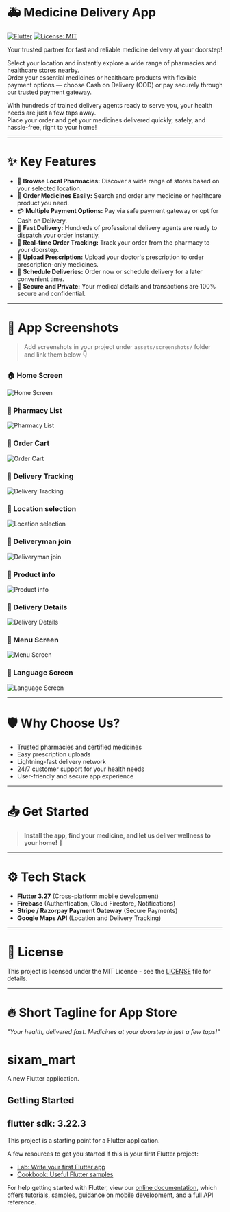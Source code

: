 # 🚑 Medicine Delivery App

[![Flutter](https://img.shields.io/badge/Flutter-3.27-blue)](https://flutter.dev)
[![License: MIT](https://img.shields.io/badge/License-MIT-yellow.svg)](LICENSE)

Your trusted partner for fast and reliable medicine delivery at your doorstep!

Select your location and instantly explore a wide range of pharmacies and healthcare stores nearby.  
Order your essential medicines or healthcare products with flexible payment options — choose Cash on Delivery (COD) or pay securely through our trusted payment gateway.

With hundreds of trained delivery agents ready to serve you, your health needs are just a few taps away.  
Place your order and get your medicines delivered quickly, safely, and hassle-free, right to your home!

---

# ✨ Key Features

- 🛒 **Browse Local Pharmacies:** Discover a wide range of stores based on your selected location.
- 💊 **Order Medicines Easily:** Search and order any medicine or healthcare product you need.
- 💳 **Multiple Payment Options:** Pay via safe payment gateway or opt for Cash on Delivery.
- 🚚 **Fast Delivery:** Hundreds of professional delivery agents are ready to dispatch your order instantly.
- 🔔 **Real-time Order Tracking:** Track your order from the pharmacy to your doorstep.
- 📝 **Upload Prescription:** Upload your doctor's prescription to order prescription-only medicines.
- 📅 **Schedule Deliveries:** Order now or schedule delivery for a later convenient time.
- 🔐 **Secure and Private:** Your medical details and transactions are 100% secure and confidential.

---

# 📸 App Screenshots

> Add screenshots in your project under `assets/screenshots/` folder and link them below 👇

### 🏠 Home Screen
![Home Screen](assets/screenshots/home.jpeg)

### 🏥 Pharmacy List
![Pharmacy List](assets/screenshots/products.jpeg)

### 🛒 Order Cart
![Order Cart](assets/screenshots/cart.jpeg)

### 🚚 Delivery Tracking
![Delivery Tracking](assets/screenshots/place_order.jpeg)

### 🚚 Location selection
![Location selection](assets/screenshots/google_map.jpeg)

### 🚚 Deliveryman join
![Deliveryman join](assets/screenshots/employee.jpeg)

### 🚚 Product info
![Product info](assets/screenshots/product_details.jpeg)

### 🚚 Delivery Details
![Delivery Details](assets/screenshots/show_delivery.jpeg)

### 🚚 Menu Screen
![Menu Screen](assets/screenshots/menu.jpeg)

### 🚚 Language Screen
![Language Screen](assets/screenshots/language.jpeg)

---

# 🛡️ Why Choose Us?

- Trusted pharmacies and certified medicines
- Easy prescription uploads
- Lightning-fast delivery network
- 24/7 customer support for your health needs
- User-friendly and secure app experience

---

# 📥 Get Started

> **Install the app, find your medicine, and let us deliver wellness to your home!** 🌟

---

# ⚙️ Tech Stack

- **Flutter 3.27** (Cross-platform mobile development)
- **Firebase** (Authentication, Cloud Firestore, Notifications)
- **Stripe / Razorpay Payment Gateway** (Secure Payments)
- **Google Maps API** (Location and Delivery Tracking)

---

# 📄 License

This project is licensed under the MIT License - see the [LICENSE](LICENSE) file for details.

---

# 🔥 Short Tagline for App Store

_"Your health, delivered fast. Medicines at your doorstep in just a few taps!"_




# sixam_mart

A new Flutter application.

## Getting Started
## flutter sdk: 3.22.3

This project is a starting point for a Flutter application.

A few resources to get you started if this is your first Flutter project:

- [Lab: Write your first Flutter app](https://flutter.dev/docs/get-started/codelab)
- [Cookbook: Useful Flutter samples](https://flutter.dev/docs/cookbook)

For help getting started with Flutter, view our
[online documentation](https://flutter.dev/docs), which offers tutorials,
samples, guidance on mobile development, and a full API reference.

